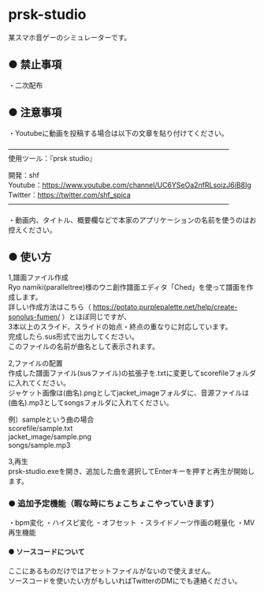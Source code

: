 # prsk-studio  
某スマホ音ゲーのシミュレーターです。

## ● 禁止事項
・二次配布

## ● 注意事項
・Youtubeに動画を投稿する場合は以下の文章を貼り付けてください。  
  
――――――――――――――――――――――――――――――――  
使用ツール：『prsk studio』  
  
開発：shf  
  Youtube：https://www.youtube.com/channel/UC6YSeOa2nfRLsoizJ6iB8Ig  
  Twitter：https://twitter.com/shf_spica  
――――――――――――――――――――――――――――――――  

・動画内、タイトル、概要欄などで本家のアプリケーションの名前を使うのはお控えください。

## ● 使い方
1,譜面ファイル作成  
  Ryo namiki(paralleltree)様のウニ創作譜面エディタ「Ched」を使って譜面を作成します。  
  詳しい作成方法はこちら（ https://potato.purplepalette.net/help/create-sonolus-fumen/ ）とほぼ同じですが、  
  3本以上のスライド、スライドの始点・終点の重なりに対応しています。  
  完成したら.sus形式で出力してください。  
  このファイルの名前が曲名として表示されます。  
    
2,ファイルの配置  
  作成した譜面ファイル(susファイル)の拡張子を.txtに変更してscorefileフォルダに入れてください。  
  ジャケット画像は(曲名).pngとしてjacket_imageフォルダに、音源ファイルは(曲名).mp3としてsongsフォルダに入れてください。  
    
  例）sampleという曲の場合  
  scorefile/sample.txt  
  jacket_image/sample.png  
  songs/sample.mp3  

3,再生  
  prsk-studio.exeを開き、追加した曲を選択してEnterキーを押すと再生が開始します。
  
  
### ● 追加予定機能（暇な時にちょこちょこやっていきます）
・bpm変化
・ハイスピ変化
・オフセット
・スライドノーツ作画の軽量化
・MV再生機能
 
#### ● ソースコードについて
ここにあるものだけではアセットファイルがないので使えません。  
ソースコードを使いたい方がもしいればTwitterのDMにでも連絡ください。  
